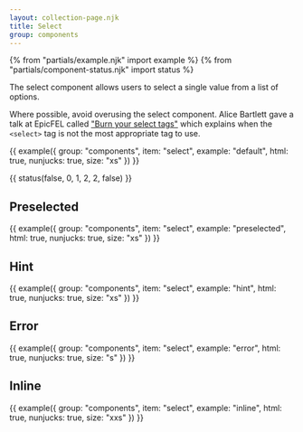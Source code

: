 ```yaml
---
layout: collection-page.njk
title: Select
group: components
---
```


{% from "partials/example.njk" import example %}
{% from "partials/component-status.njk" import status %}

The select component allows users to select a single value from a list of options.

Where possible, avoid overusing the select component. Alice Bartlett gave a talk at EpicFEL called ["Burn your select tags"](https://www.youtube.com/watch?v=CUkMCQR4TpY) which explains when the `<select>` tag is not the most appropriate tag to use.

{{ example({ group: "components", item: "select", example: "default", html: true, nunjucks: true, size: "xs" }) }}

{{ status(false, 0, 1, 2, 2, false) }}

## Preselected

{{ example({ group: "components", item: "select", example: "preselected", html: true, nunjucks: true, size: "xs" }) }}

## Hint

{{ example({ group: "components", item: "select", example: "hint", html: true, nunjucks: true, size: "xs" }) }}

## Error

{{ example({ group: "components", item: "select", example: "error", html: true, nunjucks: true, size: "s" }) }}

## Inline

{{ example({ group: "components", item: "select", example: "inline", html: true, nunjucks: true, size: "xxs" }) }}

